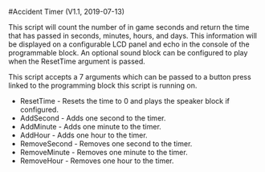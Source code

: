 #Accident Timer (V1.1, 2019-07-13)

This script will count the number of in game seconds and return the time that has passed in seconds, minutes, hours, and days. This information will be displayed on a configurable LCD panel and echo in the console of the programmable block. An optional sound block can be configured to play when the ResetTime argument is passed.

This script accepts a 7 arguments which can be passed to a button press linked to the programming block this script is running on.
- ResetTime - Resets the time to 0 and plays the speaker block if configured.
- AddSecond - Adds one second to the timer.
- AddMinute - Adds one minute to the timer.
- AddHour - Adds one hour to the timer.
- RemoveSecond - Removes one second to the timer.
- RemoveMinute - Removes one minute to the timer.
- RemoveHour - Removes one hour to the timer.